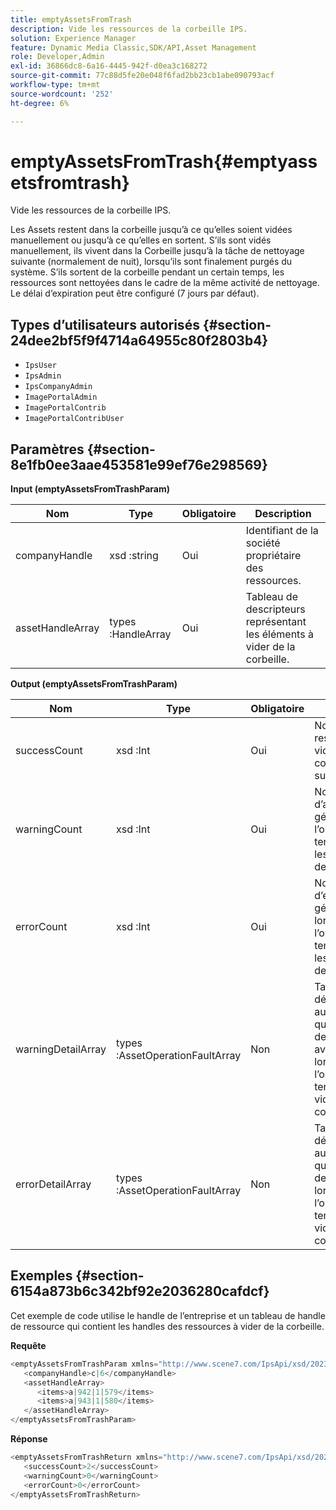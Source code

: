 ```yaml
---
title: emptyAssetsFromTrash
description: Vide les ressources de la corbeille IPS.
solution: Experience Manager
feature: Dynamic Media Classic,SDK/API,Asset Management
role: Developer,Admin
exl-id: 36866dc8-6a16-4445-942f-d0ea3c168272
source-git-commit: 77c88d5fe20e048f6fad2bb23cb1abe090793acf
workflow-type: tm+mt
source-wordcount: '252'
ht-degree: 6%

---
```


# emptyAssetsFromTrash{#emptyassetsfromtrash}

Vide les ressources de la corbeille IPS.

Les Assets restent dans la corbeille jusqu’à ce qu’elles soient vidées manuellement ou jusqu’à ce qu’elles en sortent. S’ils sont vidés manuellement, ils vivent dans la Corbeille jusqu’à la tâche de nettoyage suivante (normalement de nuit), lorsqu’ils sont finalement purgés du système. S’ils sortent de la corbeille pendant un certain temps, les ressources sont nettoyées dans le cadre de la même activité de nettoyage. Le délai d’expiration peut être configuré (7 jours par défaut).

## Types d’utilisateurs autorisés {#section-24dee2bf5f9f4714a64955c80f2803b4}

* `IpsUser`
* `IpsAdmin`
* `IpsCompanyAdmin`
* `ImagePortalAdmin`
* `ImagePortalContrib`
* `ImagePortalContribUser`

## Paramètres {#section-8e1fb0ee3aae453581e99ef76e298569}

**Input (emptyAssetsFromTrashParam)**

| Nom | Type | Obligatoire | Description |
|---|---|---|---|
| companyHandle | xsd :string | Oui | Identifiant de la société propriétaire des ressources. |
| assetHandleArray | types :HandleArray | Oui | Tableau de descripteurs représentant les éléments à vider de la corbeille. |

**Output (emptyAssetsFromTrashParam)**

| Nom | Type | Obligatoire | Description |
|---|---|---|---|
| successCount | xsd :Int | Oui | Nombre de ressources vidées de la corbeille avec succès. |
| warningCount | xsd :Int | Oui | Nombre d’avertissements générés lorsque l’opération a tenté de vider les ressources de la corbeille. |
| errorCount | xsd :Int | Oui | Nombre d’erreurs générées lorsque l’opération a tenté de vider les ressources de la corbeille. |
| warningDetailArray | types :AssetOperationFaultArray | Non | Tableau de détails associés aux ressources qui ont généré des avertissements lorsque l’opération a tenté de les vider de la corbeille. |
| errorDetailArray | types :AssetOperationFaultArray | Non | Tableau de détails associés aux ressources qui ont généré des erreurs lorsque l’opération a tenté de les vider de la corbeille. |

## Exemples {#section-6154a873b6c342bf92e2036280cafdcf}

Cet exemple de code utilise le handle de l’entreprise et un tableau de handle de ressource qui contient les handles des ressources à vider de la corbeille.

**Requête**

```java
<emptyAssetsFromTrashParam xmlns="http://www.scene7.com/IpsApi/xsd/2023-01-15">
   <companyHandle>c|6</companyHandle>
   <assetHandleArray>
      <items>a|942|1|579</items>
      <items>a|943|1|580</items>
   </assetHandleArray>
</emptyAssetsFromTrashParam>
```

**Réponse**

```java
<emptyAssetsFromTrashReturn xmlns="http://www.scene7.com/IpsApi/xsd/2023-01-15">
   <successCount>2</successCount>
   <warningCount>0</warningCount>
   <errorCount>0</errorCount>
</emptyAssetsFromTrashReturn>
```
